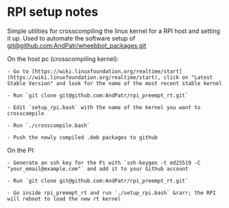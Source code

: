 # RPI setup notes

Simple utilities for crosscompiling the linux kernel for a RPI host and setting it up.
Used to automate the software setup of [git@github.com:AndPatr/wheebbot_packages.git](git@github.com:AndPatr/wheebbot_packages.git)

On the host pc (crosscompiling kernel):

	- Go to [https://wiki.linuxfoundation.org/realtime/start](https://wiki.linuxfoundation.org/realtime/start), click on "Latest Stable Version" and look for the name of the most recent stable kernel

	- Run `git clone git@github.com:AndPatr/rpi_preempt_rt.git` 

	- Edit `setup_rpi.bash` with the name of the kernel you want to crosscompile 

	- Run `./crosscompile.bash`

	- Push the newly compiled .deb packages to github 

On the PI:

	- Generate an ssh key for the Pi with `ssh-keygen -t ed25519 -C "your_email@example.com"` and add it to your Github account

	- Run `git clone git@github.com:AndPatr/rpi_preempt_rt.git` 
									
	- Go inside rpi_preempt_rt and run `./setup_rpi.bash` &rarr; the RPI will reboot to load the new rt kernel